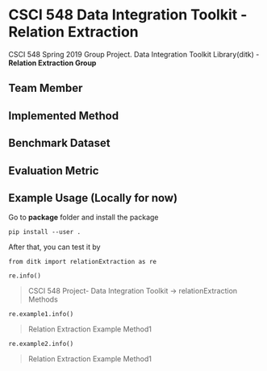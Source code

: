 # CSCI 548 Data Integration Toolkit - Relation Extraction
CSCI 548 Spring 2019 Group Project. Data Integration Toolkit Library(ditk) - **Relation Extraction Group**

## Team Member

## Implemented Method

## Benchmark Dataset

## Evaluation Metric

## Example Usage (Locally for now)
Go to **package** folder and install the package
```
pip install --user .
```
After that, you can test it by
```
from ditk import relationExtraction as re

re.info()
```
>CSCI 548 Project- Data Integration Toolkit -> relationExtraction Methods
```
re.example1.info()
```
>Relation Extraction Example Method1
```
re.example2.info()
```
>Relation Extraction Example Method1
